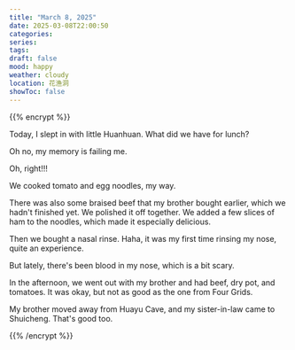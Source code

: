 ```yaml
---
title: "March 8, 2025"
date: 2025-03-08T22:00:50
categories: 
series: 
tags: 
draft: false
mood: happy
weather: cloudy
location: 花渔洞
showToc: false
---
```


{{% encrypt %}}

Today, I slept in with little Huanhuan. What did we have for lunch?

Oh no, my memory is failing me.

Oh, right!!!

We cooked tomato and egg noodles, my way.

There was also some braised beef that my brother bought earlier, which we hadn't finished yet. We polished it off together. We added a few slices of ham to the noodles, which made it especially delicious.

Then we bought a nasal rinse. Haha, it was my first time rinsing my nose, quite an experience.

But lately, there's been blood in my nose, which is a bit scary.

In the afternoon, we went out with my brother and had beef, dry pot, and tomatoes. It was okay, but not as good as the one from Four Grids.

My brother moved away from Huayu Cave, and my sister-in-law came to Shuicheng. That's good too.

{{% /encrypt %}}